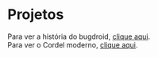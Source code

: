 # Projetos

Para ver a história do bugdroid, [clique aqui](https://adrian-quindeler.github.io/Aprendizado-HTML-CSS/Bugdroid).       
Para ver o Cordel moderno, [clique aqui](https://adrian-quindeler.github.io/Aprendizado-HTML-CSS/Cordel%20Moderno).